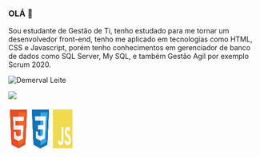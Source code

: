 ### OLÁ 👋
Sou estudante de Gestão de Ti, tenho estudado para me tornar um desenvolvedor front-end, tenho me aplicado em tecnologias como HTML, CSS e Javascript,
porém tenho conhecimentos em gerenciador de banco de dados como SQL Server, My SQL, e também Gestão Agil por exemplo Scrum 2020.  



![Demerval Leite](https://github-readme-stats.vercel.app/api?username=demervalleite&theme=radical)
<div>
  <img height="180em" src="https://github-readme-stats.vercel.app/api/top-langs/?username=demervalleite&layout=compact&langs_count=16&theme=dracula"/>
  
</div>


<div style="display: inline_block"><br>
 <img align="center" alt="Demerval-HTML" height="80" width="40" src="https://raw.githubusercontent.com/devicons/devicon/master/icons/html5/html5-original.svg">
 <img align="center" alt="Demerval-CSS" height="80" width="40" src="https://raw.githubusercontent.com/devicons/devicon/master/icons/css3/css3-original.svg">
 <img align="center" alt="Demerval-Js" height="80" width="40" src="https://raw.githubusercontent.com/devicons/devicon/master/icons/javascript/javascript-plain.svg">
</div>

 
<!--
**demervalleite/demervalleite** is a ✨ _special_ ✨ repository because its `README.md` (this file) appears on your GitHub profile.



